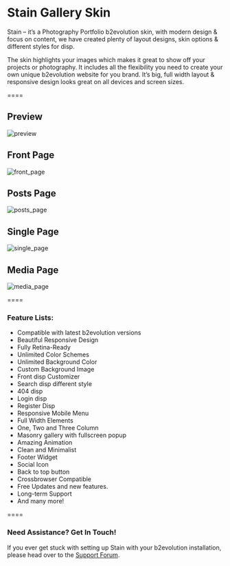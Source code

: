 # Stain Gallery Skin

Stain – it’s a Photography Portfolio b2evolution skin, with modern design & focus on content, we have created plenty of layout designs, skin options & different styles for disp.

The skin highlights your images which makes it great to show off your projects or photography. It includes all the flexibility you need to create your own unique b2evolution website for you brand. It’s big, full width layout & responsive design looks great on all devices and screen sizes.

====

## Preview
![preview](main_screen.jpg)

## Front Page
![front_page](skinshot_front.jpg)

## Posts Page
![posts_page](skinshot_posts.jpg)

## Single Page
![single_page](skinshot_single.jpg)

## Media Page
![media_page](skinshot_media.jpg)


====

### Feature Lists:

- Compatible with latest b2evolution versions
- Beautiful Responsive Design
- Fully Retina-Ready
- Unlimited Color Schemes
- Unlimited Background Color
- Custom Background Image
- Front disp Customizer
- Search disp different style
- 404 disp
- Login disp
- Register Disp
- Responsive Mobile Menu
- Full Width Elements
- One, Two and Three Column
- Masonry gallery with fullscreen popup
- Amazing Animation
- Clean and Minimalist
- Footer Widget
- Social Icon
- Back to top button
- Crossbrowser Compatible
- Free Updates and new features.
- Long-term Support
- And many more!

====

### Need Assistance? Get In Touch!

If you ever get stuck with setting up Stain with your b2evolution installation, please head over to the [Support Forum](http://forums.b2evolution.net/).
